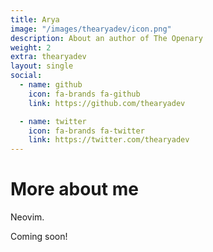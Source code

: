 ```yaml
---
title: Arya 
image: "/images/thearyadev/icon.png"
description: About an author of The Openary
weight: 2
extra: thearyadev
layout: single
social:
  - name: github
    icon: fa-brands fa-github
    link: https://github.com/thearyadev

  - name: twitter
    icon: fa-brands fa-twitter
    link: https://twitter.com/thearyadev
---
```


# More about me

Neovim.

Coming soon!